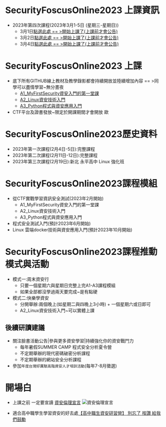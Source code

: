 # SecurityFoscusOnline2023 上課資訊
- 2023年第四次課程(2023年3月1-5日 (星期三-星期日)) 
  - 3月1日[點選此處 == >開始上課了(上課前才會公告)](https://github.com/MyFirstSecurity2020/20230301)
  - 3月2日[點選此處 == >開始上課了(上課前才會公告)](https://github.com/MyFirstSecurity2020/20230302)
  - 3月4日[點選此處 == >開始上課了(上課前才會公告)](https://github.com/MyFirstSecurity2020/SF2023A3)


# SecurityFoscusOnline2023 上課
- 底下所有GITHUB線上教材及教學錄影都會持續開放並陸續增加內容 == >同學可以盡情學習~無分晝夜
  - [A1_MyFirstSecurity資安入門的第一堂課](https://github.com/MyFirstSecurity2020/20230301)
  - [A2_Linux資安技術入門](https://github.com/MyFirstSecurity2020/20230302)
  - [A3_Python程式與資安應用入門](https://github.com/MyFirstSecurity2020/SF2023A3)
- CTF平台及證書發放~限定於開課期間才會開放 歐
  

# SecurityFoscusOnline2023歷史資料
- 2023年第一次課程(2月4日-5日):完整課程
- 2023年第二次課程(2月11日-12日):完整課程 
- 2023年第三次課程(2月19日):新北 永平高中 Linux 強化班

# SecurityFoscusOnline2023課程模組
- 從CTF實戰學習資訊安全測試(2023年2月開始)
  - A1_MyFirstSecurity資安入門的第一堂課
  - A2_Linux資安技術入門
  - A3_Python程式與資安應用入門 
- 程式安全測試入門(預計2023年6月開始)
- Linux 雲端docker技術與資安應用入門(預計2023年10月開始)

# SecurityFoscusOnline2023課程推動模式與活動
- 模式一:周末資安行
  - 只要一個星期六與星期日完整上完A1-A3課程模組
  - 如果全部都沒學過兩天要完成~是有點硬
- 模式二:快樂學資安
  - 分開舉辦:兩個晚上(如星期二與四晚上3小時) + 一個星期六或日即可
  - A2_Linux資安技術入門~可以實體上課 

## 後續研讀建議
- 關注臉書活動公告|參與更多資安學習|持續強化你的資安戰鬥力
  - 每年暑假SUMMER CAMP 程式安全分析夏令營
  - 不定期舉辦的現代密碼破密分析課程 
  - 不定期舉辦的網站安全分析課程
- 參加`年度台灣好厲駭高階資安人才培訓活動`(每年7-8月徵選)

# 開場白
- 上課之前 一定要宣讀 [資安倫理宣言](資安宣言.gif)
![資安倫理宣言](資安宣言.gif)

- 適合高中職學生學習資安的好去處[【高中職生資安研習營】 別忘了 按讚 給我們鼓勵](https://zh-tw.facebook.com/pages/category/Community/高中職生資安研習營-455550404836569/)



